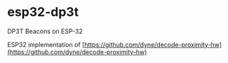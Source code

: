 # esp32-dp3t
DP3T Beacons on ESP-32

ESP32 implementation of [https://github.com/dyne/decode-proximity-hw](https://github.com/dyne/decode-proximity-hw)
